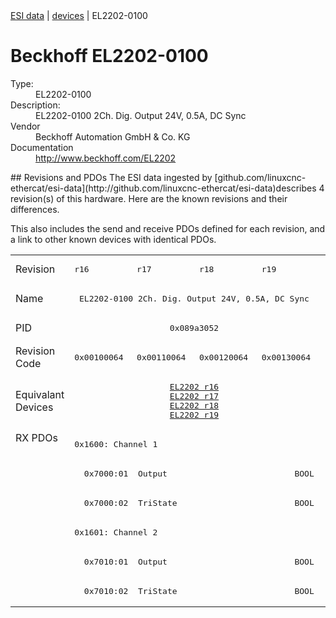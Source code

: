 <div class="nav"><a href="/esi-data">ESI data</a> | <a href="/esi-data/devices">devices</a> | EL2202-0100</div>

#  Beckhoff EL2202-0100

<dl>
  <dt>Type:</dt><dd>EL2202-0100</dd>
  <dt>Description:</dt><dd>EL2202-0100 2Ch. Dig. Output 24V, 0.5A, DC Sync</dd>
  <dt>Vendor</dt><dd>Beckhoff Automation GmbH & Co. KG</dd>
  <dt>Documentation</dt><dd><a href="http://www.beckhoff.com/EL2202">http://www.beckhoff.com/EL2202</a></dd>
</dl>
## Revisions and PDOs
The ESI data ingested by [github.com/linuxcnc-ethercat/esi-data](http://github.com/linuxcnc-ethercat/esi-data)describes 4 revision(s) of this hardware.  Here are the known revisions and their differences.

This also includes the send and receive PDOs defined for each revision, and a link to other known devices with identical PDOs.

<table>
<tr >
<td class="first">Revision</td>
<td ><pre>r16</pre></td>
<td ><pre>r17</pre></td>
<td ><pre>r18</pre></td>
<td ><pre>r19</pre></td>
</tr>
<tr >
<td class="first">Name</td>
<td  colspan=4 align="center"><pre>EL2202-0100 2Ch. Dig. Output 24V, 0.5A, DC Sync</pre></td>
</tr>
<tr >
<td class="first">PID</td>
<td  colspan=4 align="center"><pre>0x089a3052</pre></td>
</tr>
<tr >
<td class="first">Revision Code</td>
<td ><pre>0x00100064</pre></td>
<td ><pre>0x00110064</pre></td>
<td ><pre>0x00120064</pre></td>
<td ><pre>0x00130064</pre></td>
</tr>
<tr >
<td class="first">Equivalant Devices</td>
<td  colspan=4 align="center"><pre><a href="EL2202">EL2202 r16</a><br/><a href="EL2202">EL2202 r17</a><br/><a href="EL2202">EL2202 r18</a><br/><a href="EL2202">EL2202 r19</a></pre></td>
</tr>
<tr class="rxpdo pdosection">
<td class="first" rowspan=6 valign=top>RX PDOs</td>
<td colspan=4 align="left"><pre>0x1600: Channel 1</pre></td>
<td></td>
</tr>
<tr class="rxpdo">
<td  colspan=4 align="left"><pre>  0x7000:01  Output                          BOOL</pre></td>
</tr>
<tr class="rxpdo">
<td  colspan=4 align="left"><pre>  0x7000:02  TriState                        BOOL</pre></td>
</tr>
<tr class="rxpdo pdosection">
<td  colspan=4 align="left"><pre>0x1601: Channel 2</pre></td>
</tr>
<tr class="rxpdo">
<td  colspan=4 align="left"><pre>  0x7010:01  Output                          BOOL</pre></td>
</tr>
<tr class="rxpdo">
<td  colspan=4 align="left"><pre>  0x7010:02  TriState                        BOOL</pre></td>
</tr>
</table>
